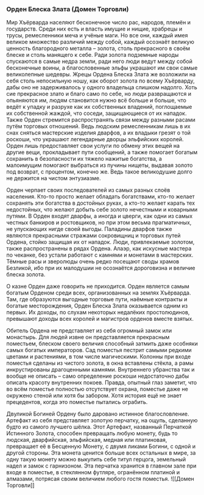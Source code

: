 ###  Орден Блеска Злата (Домен Торговли)

Мир Хъёрварда населяют бесконечное число рас, народов, племён и государств. Среди них есть и власть имущие и нищие, храбрецы и трусы, ремесленники меча и учёные маги. Но все они, каждый имея великое множество различий между собой, каждый осознаёт великую ценность благородного металла – золота, столь прекрасного в своём блеске и столь манящего к себе. Ради золота подземные народы спускаются в самые недра земли, ради него люди ведут между собой бесконечные воины, а благословенные эльфы украшают им свои самые великолепные шедевры. Жрецы Ордена Блеска Злата же возложили на себя столь непосильную ношу, как оборот золота по всему Хъёрварду, дабы оно не задерживалось у одного владельца слишком надолго. Хоть сие прекрасное злато и благо само по себе, но люди развращаются и опьяняются им, людям становится нужно всё больше и больше, что ведёт к упадку и разрухе как их собственных владений, поглощаемые их собственной жаждой, что соседи, защищающиеся от их нападок. Также Орден стремится распространять связи между разными расами путём торговых отношений. Ведь людским ремесленникам лишь в их снах сняться мастерские изделия дварфов, а их владыки грезят о той роскоши, что украшают легендарные дворцы эльфийских королей. Орден лишь предоставляет свои услуги по обмену этих вещей на другие вещи, прокладывает пути сообщений, а также помогает богатым сохранить в безопасности их тяжело нажитые богатства, а малоимущим помогают выбраться из пучины нищеты, выдавая золото под возврат, с процентом, конечно же. Ведь такое великодушие долго не держится на чистом энтузиазме.

Орден черпает своих последователей из самых разных слоёв населения. Кто-то просто желает обладать богатствами, кто-то желает сохранять эти богатства в достойных руках, а кто-то желает карать тех недостойных, что желают добыть себе золото нечестными и коварными путями. В Орден входят дварфы, а иногда и цверги, как одни из самых честных банкиров и ростовщиков, но при этом весьма прагматичных, не упускающих нигде своей выгоды. Паладины дварфов также являются прекрасными стражами сокровищниц и торговых путей Ордена, стойко защищая их от нападок. Люди, привлекаемые золотом, также распространены в рядах Ордена. Алаэр, как искусные мастера по чеканке, без устали работают с камнями и монетами в мастерских. Тёмные расы и зверолюды очень редко посещают своды храмов Безликой, ибо при их малодушии не осознаётся дороговизна и величие блеска золота.

О казне Орден даже говорить не приходится. Орден является самым богатым Орденом среди всех, организованных на землях Хъёрварда. Там, где образуются выгодные торговые пути, наёмные контракты и богатые месторождения, Орден Блеска Злата оказывается одним из первых. Их доходы, по слухам некоторых недалёких простолюдинов, превышают доходы всех королей и магистров орденов вместе взятых.

Обитель Ордена не представляет из себя огромный замок или монастырь. Для людей извне он представляется прекрасным поместьем, блеском своего величия способный затмить даже особняки самых богатых императоров. Сад поместья пестрит самыми редкими цветами и растениями, в том числе магическими. Колонны при входе поместья сделаны из чистого золота, в окна вставлены стёкла, а рамы инкрустированы драгоценными камнями. Внутреннего убранства так и вообще не описать – само определение роскоши недостаточно дабы описать красоту внутренних покоев. Правда, опытный глаз заметит, что во всём поместье полностью отсутствует охрана, поместье даже не окружено стеной или хотя бы забором. Хотя история ещё не знает прецедентов, когда это поместье пытались ограбить.

Двуликой Богиней Ордену было даровано истинное благословление. Артефакт из себя представляет золотую перчатку, на ощупь, сделанную будто из самого лучшего шёлка. Этот Артефакт, названный Перчаткой Истинного Золота, способен превращать любую монету, будь то людская, дварфийская, эльфийская, медная или платиновая, превращает её в Бесценную Монету, с двумя ликами Богини, с одной и другой стороны. Эта монета ценится больше всех остальных в мире, за одну такую монету можно выкупить себе титул герцога, земельный надел и замок с гарнизоном. Эта перчатка хранится в главном зале при входе в поместье, в стеклянном футляре, огранённом платиной и алмазами, потрясая своим величием любого гостя поместья.
![[Домен Торговли]]